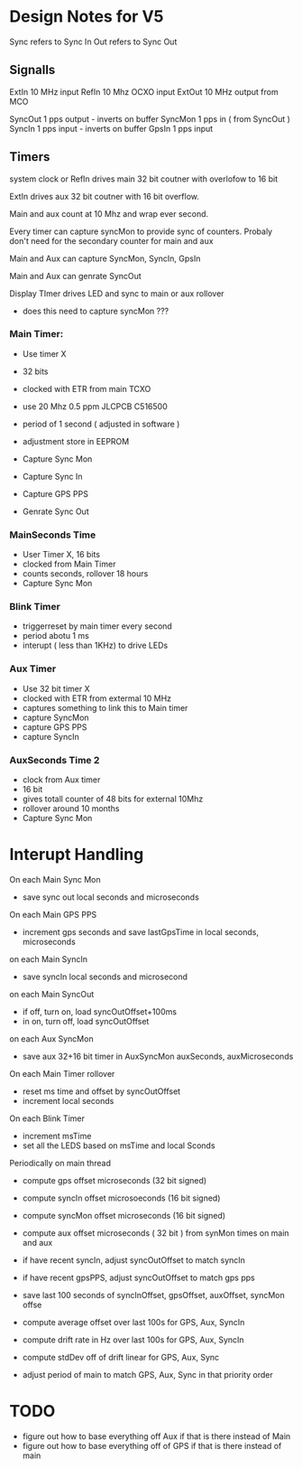# Design Notes for V5

Sync refers to Sync In
Out refers to Sync Out

## Signalls 
 
 ExtIn 10 MHz input 
 RefIn 10 Mhz OCXO input
 ExtOut 10 MHz output from MCO 
 
 SyncOut 1 pps output - inverts on buffer 
 SyncMon 1 pps in ( from SyncOut )  
 SyncIn 1 pps input - inverts on buffer 
 GpsIn 1 pps input 
 
 
 ## Timers 
 
system clock or RefIn drives main 32 bit coutner with overlofow to 16
 bit 
 
ExtIn drives aux 32 bit coutner with 16 bit overflow. 
 
Main and aux count at 10 Mhz and wrap ever second. 
 
Every timer can capture syncMon to provide sync of counters. Probaly
don't need for the secondary counter for main and aux
 
Main and Aux can capture 
 SyncMon, SyncIn, GpsIn 
 
Main and Aux can genrate SyncOut 

Display TImer drives LED and sync to main or aux rollover 
* does this need to capture syncMon ???

### Main Timer:
* Use timer X
* 32 bits
* clocked with ETR from main TCXO
* use 20 Mhz 0.5 ppm JLCPCB C516500
* period of 1 second ( adjusted in software )
* adjustment store in EEPROM

* Capture Sync Mon
* Capture Sync In
* Capture GPS PPS
* Genrate Sync Out

### MainSeconds Time
* User Timer X, 16 bits
* clocked from Main Timer
* counts seconds, rollover 18 hours 
* Capture Sync Mon

### Blink Timer
* triggerreset by main timer every second
* period abotu 1 ms 
* interupt ( less than 1KHz) to drive LEDs


### Aux Timer
* Use 32 bit timer X
* clocked with ETR from extermal 10 MHz
* captures something to link this to Main timer
* capture SyncMon
* capture GPS PPS
* capture SyncIn

### AuxSeconds  Time 2
* clock from Aux timer
* 16 bit
* gives totall counter of 48 bits for external 10Mhz
* rollover around 10 months 
* Capture Sync Mon

# Interupt Handling

On each Main Sync Mon
- save sync out local seconds and microseconds

On each Main GPS PPS
- increment gps seconds and save lastGpsTime in local seconds, microseconds

on each Main SyncIn
- save syncIn local seconds and microsecond

on each Main SyncOut
- if off, turn on, load syncOutOffset+100ms
- in on, turn off, load syncOutOffset

on each Aux SyncMon
* save aux 32+16 bit timer in AuxSyncMon auxSeconds, auxMicroseconds


On each Main Timer rollover
* reset ms time and offset by syncOutOffset
* increment local seconds 

On each Blink Timer
* increment msTime
* set all the LEDS based on msTime and local Sconds


Periodically on main thread
* compute gps offset microseconds (32 bit signed)
* compute syncIn offset microsoeconds (16 bit signed)
* compute syncMon offset microseconds (16 bit signed)
* compute aux offset microseconds ( 32 bit ) from synMon times on main and aux
* if have recent syncIn, adjust syncOutOffset to match syncIn
* if have recent gpsPPS, adjust syncOutOffset to match gps pps

* save last 100 seconds of syncInOffset, gpsOffset, auxOffset, syncMon offse
* compute average offset over last 100s for GPS, Aux, SyncIn
* compute drift rate in Hz over last 100s for GPS, Aux, SyncIn
* compute stdDev off of drift linear for GPS, Aux, Sync 

* adjust period of main to match GPS, Aux, Sync in that priority order 

# TODO
* figure out how to base everything off Aux if that is there instead of Main
* figure out how to base everything off of GPS if that is there instead of main


